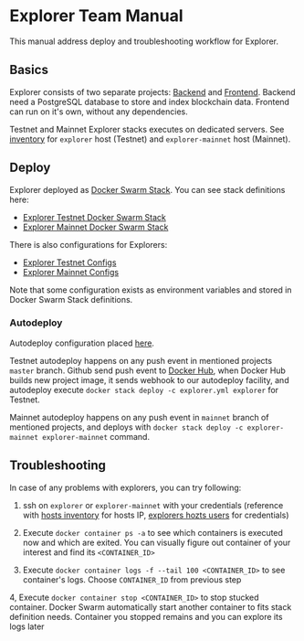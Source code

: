 Explorer Team Manual
====================

This manual address deploy and troubleshooting workflow for Explorer.


## Basics

Explorer consists of two separate projects: [Backend](https://github.com/ergoplatform/explorer-back) and [Frontend](https://github.com/ergoplatform/ergo-explorer). Backend need a PostgreSQL database to store and index blockchain data. Frontend can run on it's own, without any dependencies.

Testnet and Mainnet Explorer stacks executes on dedicated servers. See [inventory](../inventory/host) for `explorer` host (Testnet) and `explorer-mainnet` host (Mainnet).


## Deploy

Explorer deployed as [Docker Swarm Stack](https://docs.docker.com/get-started/part4/). You can see stack definitions here:

- [Explorer Testnet Docker Swarm Stack](../files/stacks/explorer.yml)
- [Explorer Mainnet Docker Swarm Stack](../files/stacks/explorer-mainnet.yml)

There is also configurations for Explorers:

- [Explorer Testnet Configs](../files/configs/ergo-explorer)
- [Explorer Mainnet Configs](../files/configs/ergo-explorer-mainnet)

Note that some configuration exists as environment variables and stored in Docker Swarm Stack definitions.


### Autodeploy

Autodeploy configuration placed [here](../files/configs/dockerhub-webhooks/config.json).

Testnet autodeploy happens on any push event in mentioned projects `master` branch. Github send push event to [Docker Hub](https://hub.docker.com/), when Docker Hub builds new project image, it sends webhook to our autodeploy facility, and autodeploy execute `docker stack deploy -c explorer.yml explorer` for Testnet.

Mainnet autodeploy happens on any push event in `mainnet` branch of mentioned projects, and deploys with `docker stack deploy -c explorer-mainnet explorer-mainnet` command.


## Troubleshooting

In case of any problems with explorers, you can try following:

1. ssh on `explorer` or `explorer-mainnet` with your credentials (reference with [hosts inventory](../inventory/host) for hosts IP, [explorers hozts users](../inventory/group_vars/explorers/users) for credentials)

2. Execute `docker container ps -a` to see which containers is executed now and which are exited. You can visually figure out container of your interest and find its `<CONTAINER_ID>`

3. Execute `docker container logs -f --tail 100 <CONTAINER_ID>` to see container's logs. Choose `CONTAINER_ID` from previous step

4, Execute `docker container stop <CONTAINER_ID>` to stop stucked container. Docker Swarm automatically start another container to fits stack definition needs. Container you stopped remains and you can explore its logs later
